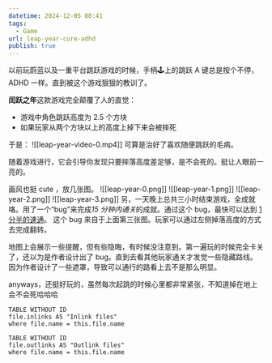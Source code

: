 ```yaml
---
datetime: 2024-12-05 00:41
tags:
  - Game
url: leap-year-cure-adhd
publish: true
---
```

以前玩蔚蓝以及一重平台跳跃游戏的时候，手柄🕹️上的跳跃 A 键总是按个不停，ADHD 一样。直到被这个游戏狠狠的教训了。

**闰跃之年**这款游戏完全颠覆了人的直觉：
- 游戏中角色跳跃高度为 2.5 个方块
- 如果玩家从两个方块以上的高度上掉下来会被摔死

于是：
![[leap-year-video-0.mp4]]
可算是治好了喜欢随便跳跃的毛病。

随着游戏进行，它会引导你发现只要摔落高度差足够，是不会死的。挺让人眼前一亮的。

画风也挺 cute ，放几张图。
![[leap-year-0.png]]
![[leap-year-1.png]]
![[leap-year-2.png]]
![[leap-year-3.png]]
另，一天晚上总共三小时结束游戏，全成就咯。用了一个“bug”来完成*15 分钟内通关*的成就。通过这个 bug，最快可以达到 [1 分半的速通](https://b23.tv/BV1bJ4m1M7yj)。
这个 bug 来自于上面第三张图。玩家可以通过左侧掉落高度的方式去完成翻转。

地图上会展示一些提醒，但有些隐晦，有时候没注意到。第一遍玩的时候完全卡关了，还以为是作者设计出了 bug。直到去看其他玩家通关才发觉一些隐藏路线。
因为作者设计了一些遮罩，导致可以通行的路看上去不是那么明显。

anyways，还挺好玩的，虽然每次起跳的时候心里都非常紧张，不知道掉在地上会不会死哈哈哈


```dataview
TABLE WITHOUT ID
file.inlinks AS "Inlink files"
where file.name = this.file.name
```
```dataview
TABLE WITHOUT ID
file.outlinks AS "Outlink files"
where file.name = this.file.name
```